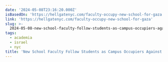 ```yaml
---
date: '2024-05-08T23:16:20.000Z'
isBasedOn: 'https://hellgatenyc.com/faculty-occupy-new-school-for-gaza'
link: 'https://hellgatenyc.com/faculty-occupy-new-school-for-gaza'
slug: >-
  2024-05-08-new-school-faculty-follow-students-as-campus-occupiers-against-gaza-war-t
tags:
  - academia
  - israel
  - nyc
title: 'New School Faculty Follow Students as Campus Occupiers Against Gaza War: ''T'
---
```


